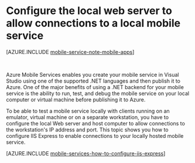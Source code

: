<properties
    pageTitle="Configure IIS Express for local mobile service testing | Azure Mobile Services"
    description="Learn how to configure IIS Express to allow connections to a local mobile service project for testing."
    authors="ggailey777"
    manager="dwrede"
    services="mobile-services"
    documentationCenter=""
    editor=""/>

<tags
    ms.service="mobile-services"
    ms.workload="mobile"
    ms.tgt_pltfrm="na"
    ms.devlang="multiple"
    ms.topic="article"
    ms.date="12/07/2015"
    ms.author="glenga"/>

# Configure the local web server to allow connections to a local mobile service

[AZURE.INCLUDE [mobile-service-note-mobile-apps](../../includes/mobile-services-note-mobile-apps.md)]

&nbsp;


Azure Mobile Services enables you create your mobile service in Visual Studio using one of the supported .NET languages and then publish it to Azure. One of the major benefits of using a .NET backend for your mobile service is the ability to run, test, and debug the mobile service on your local computer or virtual machine before publishing it to Azure.

To be able to test a mobile service locally with clients running on an emulator, virtual machine or on a separate workstation, you have to configure the local Web server and host computer to allow connections to the workstation's IP address and port. This topic shows you how to configure IIS Express to enable connections to your locally hosted mobile service.

[AZURE.INCLUDE [mobile-services-how-to-configure-iis-express](../../includes/mobile-services-how-to-configure-iis-express.md)]

